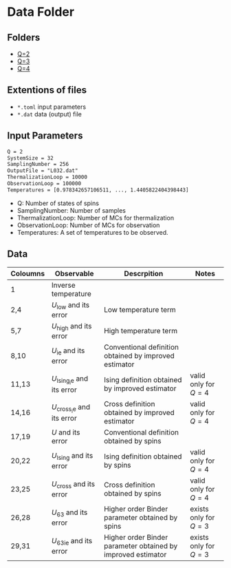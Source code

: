 # Data Folder

## Folders

* [Q=2](Q2)
* [Q=3](Q3)
* [Q=4](Q4)

## Extentions of files

* `*.toml` input parameters
* `*.dat` data (output) file

## Input Parameters

```txt
Q = 2
SystemSize = 32
SamplingNumber = 256
OutputFile = "L032.dat"
ThermalizationLoop = 10000
ObservationLoop = 100000
Temperatures = [0.978342657106511, ..., 1.4405822404398443]
```

* Q: Number of states of spins
* SamplingNumber: Number of samples
* ThermalizationLoop: Number of MCs for thermalization
* ObservationLoop: Number of MCs for observation
* Temperatures: A set of temperatures to be observed.

## Data


| Coloumns | Observable | Descrpition| Notes|
|--- | --- | --- | --- |
| 1 | Inverse temperature | |
| 2,4 | $U_\mathrm{low}$ and its error| Low temperature term |
| 5,7 | $U_\mathrm{high}$ and its error|High temperature term |
| 8,10 | $U_\mathrm{ie}$ and its error| Conventional definition obtained by improved estimator|
| 11,13 | $U_\mathrm{Ising_ie}$ and its error| Ising definition obtained by improved estimator|valid only for $Q=4$|
| 14,16 | $U_\mathrm{cross_ie}$ and its error| Cross definition obtained by improved estimator |valid only for $Q=4$|
| 17,19 | $U$ and its error| Conventional definition obtained by spins| 
| 20,22 | $U_\mathrm{Ising}$ and its error| Ising definition obtained by spins| valid only for $Q=4$|
| 23,25 | $U_\mathrm{cross}$ and its error| Cross definition obtained by spins| valid only for $Q=4$|
| 26,28 | $U_\mathrm{63}$ and its error| Higher order Binder parameter obtained by spins| exists only for $Q=3$|
| 29,31 | $U_\mathrm{63ie}$ and its error|  Higher order Binder parameter obtained by improved estimator| exists only for $Q=3$|

